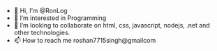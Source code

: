 - 👋 Hi, I’m @RonLog
- 👀 I’m interested in Programming
- 💞️ I’m looking to collaborate on html, css, javascript, nodejs, .net and other technologies.
- 📫 How to reach me roshan7715singh@gmailcom

<!---
RonLog/RonLog is a ✨ special ✨ repository because its `README.md` (this file) appears on your GitHub profile.
You can click the Preview link to take a look at your changes.
--->
